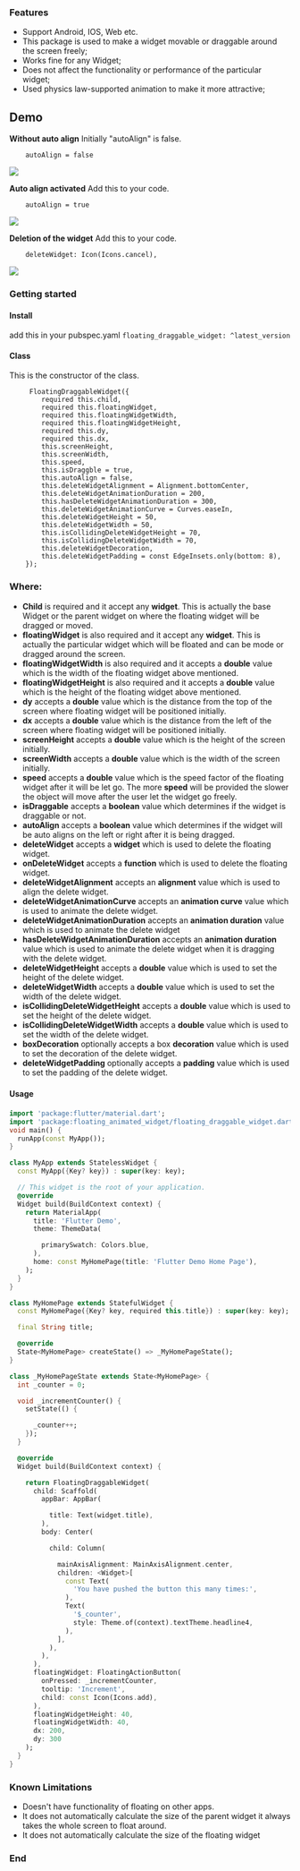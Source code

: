 ### Features

- Support Android, IOS, Web etc.
- This package is used to make a widget movable or draggable around the screen freely;
- Works fine for any Widget;
- Does not affect the functionality or performance of the particular widget;
- Used physics law-supported animation to make it more attractive;


## Demo
**Without auto align** 
Initially "autoAlign" is false.
```
    autoAlign = false
```
![](https://raw.githubusercontent.com/Smueez/assets/main/floating_widget.gif)

**Auto align activated**
Add this to your code.
```
    autoAlign = true
```
![](https://raw.githubusercontent.com/Smueez/assets/main/autoAlign.gif)

**Deletion of the widget**
Add this to your code.
```
    deleteWidget: Icon(Icons.cancel),
```
![](https://github.com/Smueez/assets/blob/11b723fc6e19e4148969d70ef96fce0877196ec5/ezgif-5-0a5c2b8cd0.gif)


### Getting started

####  Install
add this in your pubspec.yaml
`floating_draggable_widget: ^latest_version`

#### Class

This is the constructor of the class.
```
     FloatingDraggableWidget({
        required this.child,
        required this.floatingWidget,
        required this.floatingWidgetWidth,
        required this.floatingWidgetHeight,
        required this.dy,
        required this.dx,
        this.screenHeight,
        this.screenWidth,
        this.speed,
        this.isDraggble = true,
        this.autoAlign = false,
        this.deleteWidgetAlignment = Alignment.bottomCenter,
        this.deleteWidgetAnimationDuration = 200,
        this.hasDeleteWidgetAnimationDuration = 300,
        this.deleteWidgetAnimationCurve = Curves.easeIn,
        this.deleteWidgetHeight = 50,
        this.deleteWidgetWidth = 50,
        this.isCollidingDeleteWidgetHeight = 70,
        this.isCollidingDeleteWidgetWidth = 70,
        this.deleteWidgetDecoration,
        this.deleteWidgetPadding = const EdgeInsets.only(bottom: 8),
    });
```
### Where:

-  **Child** is required and it accept any **widget**. This is actually the base Widget or the parent widget on where the floating widget will be dragged or moved.
-  **floatingWidget** is also required and it accept any **widget**. This is actually the particular widget which will be floated and can be mode or dragged around the screen.
-  **floatingWidgetWidth** is also required and it accepts a **double** value which is the width of the floating widget above mentioned.
-  **floatingWidgetHeight** is also required and it accepts a **double** value which is the height of the floating widget above mentioned.
-  **dy** accepts a **double** value which is the distance from the top of the screen where floating widget will be positioned initially.
-  **dx** accepts a **double** value which is the distance from the left of the screen where floating widget will be positioned initially.
-  **screenHeight** accepts a **double** value which is the height of the screen initially.
-  **screenWidth** accepts a **double** value which is the width of the screen initially.
-  **speed** accepts a **double** value which is the speed factor of the floating widget after it will be let go. The more **speed** will be provided the slower the object will move after the user let the widget go freely.
-  **isDraggable** accepts a **boolean** value which determines if the widget is draggable or not.
-  **autoAlign** accepts a **boolean** value which determines if the widget will be auto aligns on the left or right after it is being dragged.
-  **deleteWidget** accepts a **widget** which is used to delete the floating widget.
-  **onDeleteWidget** accepts a **function** which is used to delete the floating widget.
-  **deleteWidgetAlignment** accepts an **alignment** value which is used to align the delete widget.
-  **deleteWidgetAnimationCurve** accepts an **animation curve** value which is used to animate the delete widget.
-  **deleteWidgetAnimationDuration** accepts an **animation duration** value which is used to animate the delete widget
-  **hasDeleteWidgetAnimationDuration** accepts an **animation duration** value which is used to animate the delete widget when it is dragging with the delete widget.
-  **deleteWidgetHeight** accepts a **double** value which is used to set the height of the delete widget.
-  **deleteWidgetWidth** accepts a **double** value which is used to set the width of the delete widget.
-  **isCollidingDeleteWidgetHeight** accepts a **double** value which is used to set the height of the delete widget.
-  **isCollidingDeleteWidgetWidth** accepts a **double** value which is used to set the width of the delete widget.
-  **boxDecoration** optionally accepts a box **decoration** value which is used to set the decoration of the delete widget.
-  **deleteWidgetPadding** optionally accepts a **padding** value which is used to set the padding of the delete widget.
#### Usage　

```Dart
import 'package:flutter/material.dart';
import 'package:floating_animated_widget/floating_draggable_widget.dart';
void main() {
  runApp(const MyApp());
}

class MyApp extends StatelessWidget {
  const MyApp({Key? key}) : super(key: key);

  // This widget is the root of your application.
  @override
  Widget build(BuildContext context) {
    return MaterialApp(
      title: 'Flutter Demo',
      theme: ThemeData(

        primarySwatch: Colors.blue,
      ),
      home: const MyHomePage(title: 'Flutter Demo Home Page'),
    );
  }
}

class MyHomePage extends StatefulWidget {
  const MyHomePage({Key? key, required this.title}) : super(key: key);

  final String title;

  @override
  State<MyHomePage> createState() => _MyHomePageState();
}

class _MyHomePageState extends State<MyHomePage> {
  int _counter = 0;

  void _incrementCounter() {
    setState(() {

      _counter++;
    });
  }

  @override
  Widget build(BuildContext context) {

    return FloatingDraggableWidget(
      child: Scaffold(
        appBar: AppBar(

          title: Text(widget.title),
        ),
        body: Center(

          child: Column(

            mainAxisAlignment: MainAxisAlignment.center,
            children: <Widget>[
              const Text(
                'You have pushed the button this many times:',
              ),
              Text(
                '$_counter',
                style: Theme.of(context).textTheme.headline4,
              ),
            ],
          ),
        ),
      ),
      floatingWidget: FloatingActionButton(
        onPressed: _incrementCounter,
        tooltip: 'Increment',
        child: const Icon(Icons.add),
      ),
      floatingWidgetHeight: 40,
      floatingWidgetWidth: 40,
      dx: 200,
      dy: 300
    );
  }
}

```
### Known Limitations
- Doesn't have functionality of floating on other apps.
- It does not automatically calculate the size of the parent widget it always takes the whole screen to float around.
- It does not automatically calculate the size of the floating widget
### End
